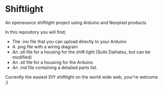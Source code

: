 # Shiftlight
An opensource shiftlight project using Arduino and Neopixel products

In this repository you will find;
- The .ino file that you can upload directly to your Arduino 
- A .png file with a wiring diagram
- An .stl file for a housing for the shift light (Suits Daihatsu, but can be modified)
- An .stl file for a housinig for the Arduino
- An .md file containing a detailed parts list.

Currently the easiest DIY shiftlight on the world wide web, your're welcome ;)
